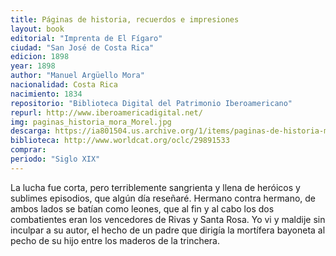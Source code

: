```yaml
---
title: Páginas de historia, recuerdos e impresiones
layout: book
editorial: "Imprenta de El Fígaro"
ciudad: "San José de Costa Rica"
edicion: 1898
year: 1898
author: "Manuel Argüello Mora"
nacionalidad: Costa Rica
nacimiento: 1834
repositorio: "Biblioteca Digital del Patrimonio Iberoamericano"
repurl: http://www.iberoamericadigital.net/
img: paginas_historia_mora_Morel.jpg
descarga: https://ia801504.us.archive.org/1/items/paginas-de-historia-mora/Paginas%20de%20historia%20-%20Mora.pdf
biblioteca: http://www.worldcat.org/oclc/29891533
comprar: 
periodo: "Siglo XIX"
---
```

 

La lucha fue corta, pero terriblemente sangrienta y llena de heróicos y sublimes episodios, que algún día reseñaré. Hermano contra hermano, de ambos lados se batían como leones, que al fin y al cabo los dos combatientes eran los vencedores de Rivas y Santa Rosa. Yo vi y maldije sin inculpar a su autor, el hecho de un padre que dirigía la mortífera bayoneta al pecho de su hijo entre los maderos de la trinchera.
